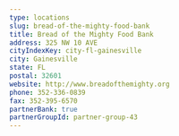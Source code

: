 ```yaml
---
type: locations
slug: bread-of-the-mighty-food-bank
title: Bread of the Mighty Food Bank
address: 325 NW 10 AVE
cityIndexKey: city-fl-gainesville
city: Gainesville
state: FL
postal: 32601
website: http://www.breadofthemighty.org
phone: 352-336-0839
fax: 352-395-6570
partnerBank: true
partnerGroupId: partner-group-43
---
```

